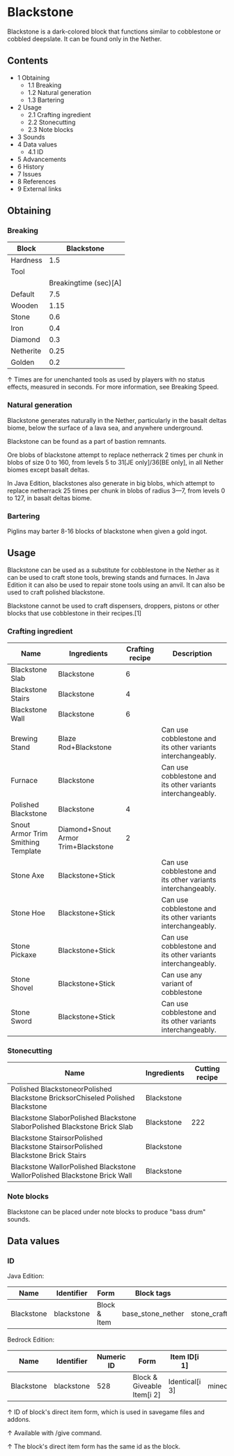 # Blackstone
Blackstone is a dark-colored block that functions similar to cobblestone or cobbled deepslate. It can be found only in the Nether.

## Contents
- 1 Obtaining
	- 1.1 Breaking
	- 1.2 Natural generation
	- 1.3 Bartering
- 2 Usage
	- 2.1 Crafting ingredient
	- 2.2 Stonecutting
	- 2.3 Note blocks
- 3 Sounds
- 4 Data values
	- 4.1 ID
- 5 Advancements
- 6 History
- 7 Issues
- 8 References
- 9 External links

## Obtaining
### Breaking
| Block     | Blackstone            |
|-----------|-----------------------|
| Hardness  | 1.5                   |
| Tool      |                       |
|           | Breakingtime (sec)[A] |
| Default   | 7.5                   |
| Wooden    | 1.15                  |
| Stone     | 0.6                   |
| Iron      | 0.4                   |
| Diamond   | 0.3                   |
| Netherite | 0.25                  |
| Golden    | 0.2                   |


↑ Times are for unenchanted tools as used by players with no status effects, measured in seconds. For more information, see Breaking Speed.


### Natural generation
Blackstone generates naturally in the Nether, particularly in the basalt deltas biome, below the surface of a lava sea, and anywhere underground.

Blackstone can be found as a part of bastion remnants.

Ore blobs of blackstone attempt to replace netherrack 2 times per chunk in blobs of size 0 to 160, from levels 5 to 31‌[JE  only]/36‌[BE  only], in all Nether biomes except basalt deltas.

In Java Edition, blackstones also generate in big blobs, which attempt to replace netherrack 25 times per chunk in blobs of radius 3—7, from levels 0 to 127, in basalt deltas biome.


### Bartering
Piglins may barter 8-16 blocks of blackstone when given a gold ingot.

## Usage
Blackstone can be used as a substitute for cobblestone in the Nether as it can be used to craft stone tools, brewing stands and furnaces. In Java Edition it can also be used to repair stone tools using an anvil. It can also be used to craft polished blackstone.

Blackstone cannot be used to craft dispensers, droppers, pistons or other blocks that use cobblestone in their recipes.[1]

### Crafting ingredient
| Name                               | Ingredients                         | Crafting recipe | Description                                                 |
|------------------------------------|-------------------------------------|-----------------|-------------------------------------------------------------|
| Blackstone Slab                    | Blackstone                          | 6               |                                                             |
| Blackstone Stairs                  | Blackstone                          | 4               |                                                             |
| Blackstone Wall                    | Blackstone                          | 6               |                                                             |
| Brewing Stand                      | Blaze Rod+Blackstone                |                 | Can use cobblestone and its other variants interchangeably. |
| Furnace                            | Blackstone                          |                 | Can use cobblestone and its other variants interchangeably. |
| Polished Blackstone                | Blackstone                          | 4               |                                                             |
| Snout Armor Trim Smithing Template | Diamond+Snout Armor Trim+Blackstone | 2               |                                                             |
| Stone Axe                          | Blackstone+Stick                    |                 | Can use cobblestone and its other variants interchangeably. |
| Stone Hoe                          | Blackstone+Stick                    |                 | Can use cobblestone and its other variants interchangeably. |
| Stone Pickaxe                      | Blackstone+Stick                    |                 | Can use cobblestone and its other variants interchangeably. |
| Stone Shovel                       | Blackstone+Stick                    |                 | Can use any variant of cobblestone                          |
| Stone Sword                        | Blackstone+Stick                    |                 | Can use cobblestone and its other variants interchangeably. |

### Stonecutting
| Name                                                                            | Ingredients | Cutting recipe |
|---------------------------------------------------------------------------------|-------------|----------------|
| Polished BlackstoneorPolished Blackstone BricksorChiseled Polished Blackstone   | Blackstone  |                |
| Blackstone SlaborPolished Blackstone SlaborPolished Blackstone Brick Slab       | Blackstone  | 222            |
| Blackstone StairsorPolished Blackstone StairsorPolished Blackstone Brick Stairs | Blackstone  |                |
| Blackstone WallorPolished Blackstone WallorPolished Blackstone Brick Wall       | Blackstone  |                |

### Note blocks
Blackstone can be placed under note blocks to produce "bass drum" sounds.

## Data values
### ID
Java Edition:

| Name       | Identifier | Form         | Block tags        | Item tags                                    | Translation key            |
|------------|------------|--------------|-------------------|----------------------------------------------|----------------------------|
| Blackstone | blackstone | Block & Item | base_stone_nether | stone_crafting_materialsstone_tool_materials | block.minecraft.blackstone |

Bedrock Edition:

| Name       | Identifier | Numeric ID | Form                       | Item ID[i 1]   | Item tags                                                        | Translation key      |
|------------|------------|------------|----------------------------|----------------|------------------------------------------------------------------|----------------------|
| Blackstone | blackstone | 528        | Block & Giveable Item[i 2] | Identical[i 3] | minecraft:stone_crafting_materialsminecraft:stone_tool_materials | tile.blackstone.name |


↑ ID of block's direct item form, which is used in savegame files and addons.

↑ Available with /give command.

↑ The block's direct item form has the same id as the block.




